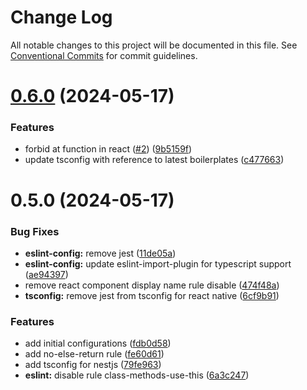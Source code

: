 # Change Log

All notable changes to this project will be documented in this file.
See [Conventional Commits](https://conventionalcommits.org) for commit guidelines.

# [0.6.0](https://github.com/pasteltech/coding-standard-typescript/compare/v0.5.0...v0.6.0) (2024-05-17)


### Features

* forbid at function in react ([#2](https://github.com/pasteltech/coding-standard-typescript/issues/2)) ([9b5159f](https://github.com/pasteltech/coding-standard-typescript/commit/9b5159f451159fc0da7dd10130d3714555768cf9))
* update tsconfig with reference to latest boilerplates ([c477663](https://github.com/pasteltech/coding-standard-typescript/commit/c477663063c38160d665045c148122fd80e169ac))





# 0.5.0 (2024-05-17)


### Bug Fixes

* **eslint-config:** remove jest ([11de05a](https://github.com/pasteltech/coding-standard-typescript/commit/11de05ab9af90e04fd47fe14cd590c4983e87220))
* **eslint-config:** update eslint-import-plugin for typescript support ([ae94397](https://github.com/pasteltech/coding-standard-typescript/commit/ae94397dbbb5b700b17d493b8f21c62ce4acc0e5))
* remove react component display name rule disable ([474f48a](https://github.com/pasteltech/coding-standard-typescript/commit/474f48a488a3274f42a53c28897be3baf17403b7))
* **tsconfig:** remove jest from tsconfig for react native ([6cf9b91](https://github.com/pasteltech/coding-standard-typescript/commit/6cf9b9145c22b12b4f14728a0ba1797bd1204c8b))


### Features

* add initial configurations ([fdb0d58](https://github.com/pasteltech/coding-standard-typescript/commit/fdb0d58d7a0bb85c80851aede7756b59a416f528))
* add no-else-return rule ([fe60d61](https://github.com/pasteltech/coding-standard-typescript/commit/fe60d61b7033ab359da5c04f2462c14dd5c1606a))
* add tsconfig for nestjs ([79fe963](https://github.com/pasteltech/coding-standard-typescript/commit/79fe963a4cb16f4fa284807fcf7403c74acf7e44))
* **eslint:** disable rule class-methods-use-this ([6a3c247](https://github.com/pasteltech/coding-standard-typescript/commit/6a3c24735ab89d807262d0ac8da8f23e014d378f))
